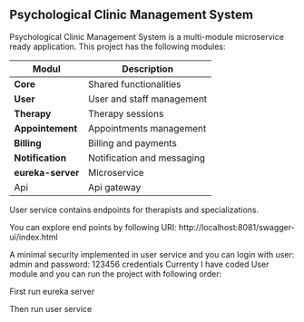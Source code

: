 ## Psychological Clinic Management System

Psychological Clinic Management System is a multi-module microservice ready application.
This project has the following modules:
 

| Modul             | Description                |
| ----------------- | -------------------------- |
| **Core**          | Shared functionalities     |
| **User**          | User and staff management  |
| **Therapy**       | Therapy sessions           |
| **Appointement**  | Appointments management    |
| **Billing**       | Billing and payments       |
| **Notification**  | Notification and messaging |
| **eureka-server** | Microservice               |
| Api               | Api gateway                |

User service contains endpoints for therapists and specializations.

You can explore end points by following URI:
http\://localhost:8081/swagger-ui/index.html

A minimal security implemented in user service and you can login with user: admin and password: 123456 credentials
Currenty I have coded User module and you can run the project with following order:

First run eureka server

Then run user service
